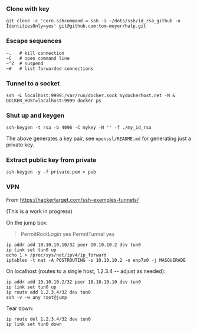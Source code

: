 ### Clone with key

    git clone -c 'core.sshcommand = ssh -i ~/dots/ssh/id_rsa_github -o IdentitiesOnly=yes' git@github.com:tom-meyer/halp.git

### Escape sequences

    ~.   # kill connection
    ~C   # open command line
    ~^Z  # suspend
    ~#   # list forwarded connections

### Tunnel to a socket

    ssh -L localhost:9999:/var/run/docker.sock mydockerhost.net -N &
    DOCKER_HOST=localhost:9999 docker ps

### Shut up and keygen

    ssh-keygen -t rsa -b 4096 -C mykey -N '' -f ./my_id_rsa

The above generates a key pair, see `openssl/README.md` for generating just a private key.

### Extract public key from private

    ssh-keygen -y -f private.pem > pub

### VPN

From https://hackertarget.com/ssh-examples-tunnels/

(This is a work in progress)

On the jump box:

> PermitRootLogin yes
> PermitTunnel yes

    ip addr add 10.10.10.10/32 peer 10.10.10.2 dev tun0
    ip link set tun0 up
    echo 1 > /proc/sys/net/ipv4/ip_forward
    iptables -t nat -A POSTROUTING -s 10.10.10.2 -o enp7s0 -j MASQUERADE

On localhost (routes to a single host, 1.2.3.4 -- adjust as needed):

    ip addr add 10.10.10.2/32 peer 10.10.10.10 dev tun0
    ip link set tun0 up
    ip route add 1.2.3.4/32 dev tun0
    ssh -v -w any root@jump

Tear down:

    ip route del 1.2.3.4/32 dev tun0
    ip link set tun0 down

